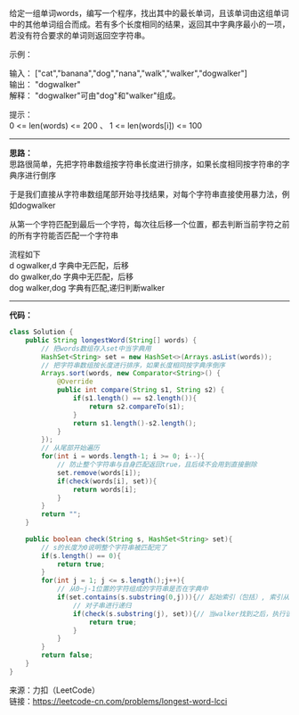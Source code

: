 给定一组单词words，编写一个程序，找出其中的最长单词，且该单词由这组单词中的其他单词组合而成。若有多个长度相同的结果，返回其中字典序最小的一项，若没有符合要求的单词则返回空字符串。

示例：

输入： ["cat","banana","dog","nana","walk","walker","dogwalker"]                      
输出： "dogwalker"                       
解释： "dogwalker"可由"dog"和"walker"组成。                       

提示：                             
0 <= len(words) <= 200                                、
1 <= len(words[i]) <= 100                                

***

**思路：**                          
思路很简单，先把字符串数组按字符串长度进行排序，如果长度相同按字符串的字典序进行倒序            

于是我们直接从字符串数组尾部开始寻找结果，对每个字符串直接使用暴力法，例如dogwalker                   

从第一个字符匹配到最后一个字符，每次往后移一个位置，都去判断当前字符之前的所有字符能否匹配一个字符串                     

流程如下                   
d ogwalker,d 字典中无匹配，后移                  
do gwalker,do 字典中无匹配，后移                    
dog walker,dog 字典有匹配,递归判断walker

***

**代码：**
```java
class Solution {
    public String longestWord(String[] words) {
        // 把words数组存入set中当字典用
        HashSet<String> set = new HashSet<>(Arrays.asList(words));
        // 把字符串数组按长度进行排序，如果长度相同按字典序倒序
        Arrays.sort(words, new Comparator<String>() {
            @Override
            public int compare(String s1, String s2) {
                if(s1.length() == s2.length()){
                    return s2.compareTo(s1);
                }
                return s1.length()-s2.length();
            }
        });
        // 从尾部开始遍历
        for(int i = words.length-1; i >= 0; i--){
            // 防止整个字符串与自身匹配返回true，且后续不会用到直接删除
            set.remove(words[i]);
            if(check(words[i], set)){
                return words[i];
            }
        }
        return "";
    }
    
    public boolean check(String s, HashSet<String> set){
        // s的长度为0说明整个字符串被匹配完了
        if(s.length() == 0){
            return true;
        }
        for(int j = 1; j <= s.length();j++){
            // 从0~j-1位置的字符组成的字符串是否在字典中
            if(set.contains(s.substring(0,j))){// 起始索引（包括）, 索引从 0 开始,结束索引（不包括）
                // 对子串进行递归
                if(check(s.substring(j), set)){// 当walker找到之后，执行该语句，s.substring(6)，此时walker是0-5，s.substring(6)取不到东西，长度为0
                    return true;
                }
            }
        }
        return false;
    }
}
```



来源：力扣（LeetCode）                             
链接：https://leetcode-cn.com/problems/longest-word-lcci
